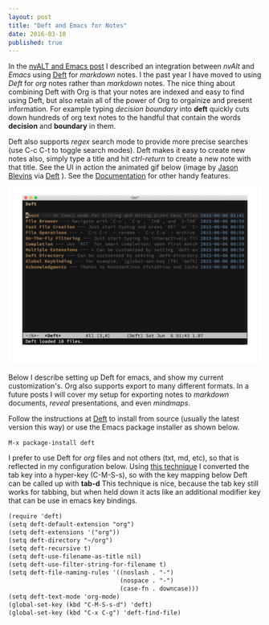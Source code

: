 ```yaml
---
layout: post
title: "Deft and Emacs for Notes"
date: 2016-03-10
published: true
---
```


In the [nvALT and Emacs post](http://rwx.io/blog/2013/03/04/nvalt-and-emacs/) I described an integration between *nvAlt* and *Emacs* using [Deft](http://jblevins.org/projects/deft/) for *markdown* notes. I the past year I have moved to using *Deft* for *org* notes rather than *markdown* notes. The nice thing about combining Deft with Org is that your notes are indexed and easy to find using Deft, but also retain all of the power of Org to orgainize and present information. For example typing *decision boundary* into **deft** quickly cuts down hundreds of org text notes to the handful that contain the words **decision** and **boundary** in them. 

Deft also supports *regex* search mode to provide more precise searches (use C-c C-t to toggle search modes). Deft makes it easy to create new notes also, simply type a title and hit *ctrl-return* to create a new note with that title. See the UI in action the animated gif below (image by [Jason Blevins](http://jblevins.org/) via [Deft](http://jblevins.org/projects/deft/) ). See the [Documentation](http://jblevins.org/projects/deft/) for other handy features.

![img](/images/deft-v0.6.gif)

Below I describe setting up Deft for emacs, and show my current customization's.  Org also supports export to many different formats. In a future posts I will cover my setup for exporting notes to *markdown* documents, *reveal* presentations, and even *mindmaps*. 

Follow the instructions at [Deft](http://jblevins.org/projects/deft/) to install from source (usually the latest version this way) or use the Emacs package installer as shown below.

    M-x package-install deft

I prefer to use Deft for *org* files and not others (txt, md, etc), so that is reflected in my configuration below. Using [this technique](http://rwx.io/blog/2012/12/30/remapping-my-caps-lock-key/) I converted the tab key into a hyper-key (C-M-S-s), so with the key mapping below Deft can be called up with **tab-d** This technique is nice, because the tab key still works for tabbing, but when held down it acts like an additional modifier key that can be use in emacs key bindings.

    (require 'deft)
    (setq deft-default-extension "org")
    (setq deft-extensions '("org"))
    (setq deft-directory "~/org")
    (setq deft-recursive t)
    (setq deft-use-filename-as-title nil)
    (setq deft-use-filter-string-for-filename t)
    (setq deft-file-naming-rules '((noslash . "-")
                                   (nospace . "-")
                                   (case-fn . downcase)))
    (setq deft-text-mode 'org-mode)
    (global-set-key (kbd "C-M-S-s-d") 'deft)
    (global-set-key (kbd "C-x C-g") 'deft-find-file)

